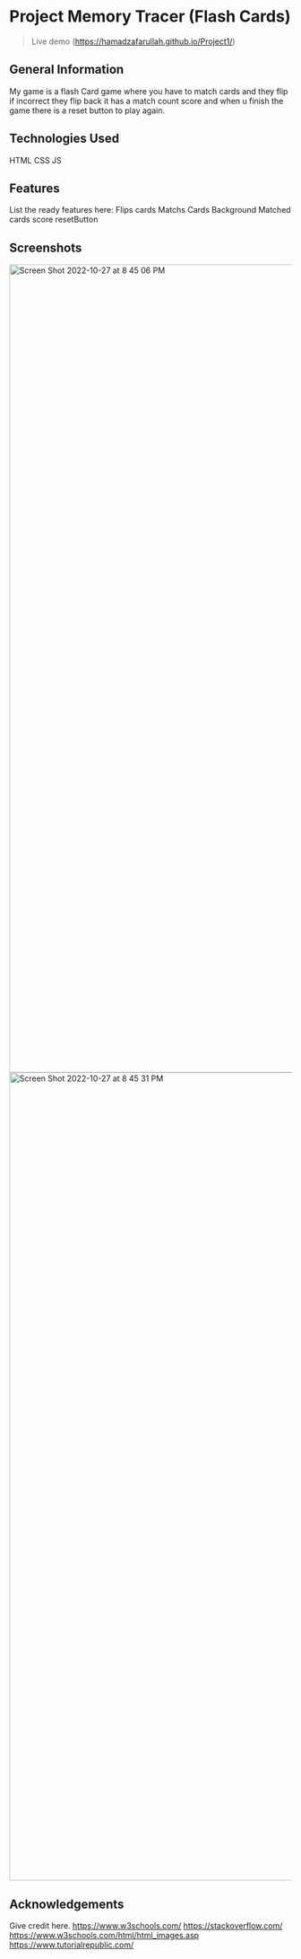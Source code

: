 # Project Memory Tracer (Flash Cards)
> Live demo (https://hamadzafarullah.github.io/Project1/)


## General Information
My game is a flash Card game where you have to match cards and they flip if incorrect they flip back it has a match count score and when u finish the game there is a reset button to play again.


## Technologies Used
HTML
CSS
JS


## Features
List the ready features here:
Flips cards
Matchs Cards
Background
Matched cards score
resetButton


## Screenshots




<img width="1440" alt="Screen Shot 2022-10-27 at 8 45 06 PM" src="https://user-images.githubusercontent.com/115020031/198423565-975fcc82-7343-49dc-8bb6-5234f1032722.png">

<img width="1440" alt="Screen Shot 2022-10-27 at 8 45 31 PM" src="https://user-images.githubusercontent.com/115020031/198423574-03178565-fee6-4bca-b562-9f8f31c97d74.png">


## Acknowledgements
Give credit here.
https://www.w3schools.com/
https://stackoverflow.com/
https://www.w3schools.com/html/html_images.asp
https://www.tutorialrepublic.com/




